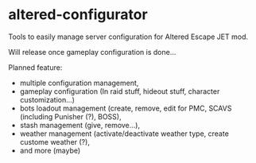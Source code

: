 # altered-configurator
Tools to easily manage server configuration for Altered Escape JET mod.

Will release once gameplay configuration is done...

Planned feature:
- multiple configuration management,
- gameplay configuration (In raid stuff, hideout stuff, character customization...)
- bots loadout management (create, remove, edit for PMC, SCAVS (including Punisher (?), BOSS),
- stash management (give, remove...),
- weather management (activate/deactivate weather type, create custome weather (?),
- and more (maybe)
